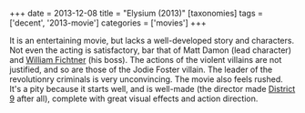 +++
date = 2013-12-08
title = "Elysium (2013)"
[taxonomies]
tags = ['decent', '2013-movie']
categories = ['movies']
+++

It is an entertaining movie, but lacks a well-developed story and
characters. Not even the acting is satisfactory, bar that of Matt Damon
(lead character) and [William Fichtner] (his boss). The actions of the
violent villains are not justified, and so are those of the Jodie Foster
villain. The leader of the revolutionry criminals is very unconvincing.
The movie also feels rushed. It's a pity because it starts well, and is
well-made (the director made [District 9] after all), complete with
great visual effects and action direction.

  [William Fichtner]: http://en.wikipedia.org/wiki/William_Fichtner
  [District 9]: http://tshepang.net/district-9-2009

